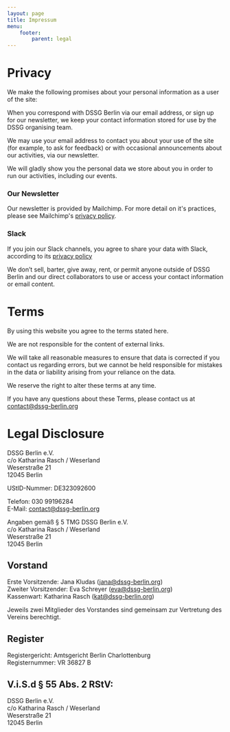 ```yaml
---
layout: page
title: Impressum
menu:
    footer:
        parent: legal
---
```


# Privacy

We make the following promises about your personal information as a user of the site:

When you correspond with DSSG Berlin via our email address, or sign up for our newsletter, we keep your contact information stored for use by the DSSG organising team.

We may use your email address to contact you about your use of the site (for example, to ask for feedback) or with occasional announcements about our activities, via our newsletter.

We will gladly show you the personal data we store about you in order to run our activities, including our events.

### Our Newsletter

Our newsletter is provided by Mailchimp. For more detail on it's practices, please see Mailchimp's [privacy policy](https://mailchimp.com/legal/privacy/).

### Slack

If you join our Slack channels, you agree to share your data with Slack, according to its [privacy policy](https://slack.com/privacy)

We don’t sell, barter, give away, rent, or permit anyone outside of DSSG Berlin and our direct collaborators to use or access your contact information or email content.

# Terms

By using this website you agree to the terms stated here.

We are not responsible for the content of external links.

We will take all reasonable measures to ensure that data is corrected if you contact us regarding errors, but we cannot be held responsible for mistakes in the data or liability arising from your reliance on the data.

We reserve the right to alter these terms at any time.

If you have any questions about these Terms, please contact us at contact@dssg-berlin.org


# Legal Disclosure

DSSG Berlin e.V. <br/>
c/o Katharina Rasch / Weserland <br/>
Weserstraße 21 <br/>
12045 Berlin <br/>

UStID-Nummer: DE323092600 <br/>

Telefon: 030 99196284 <br/>
E-Mail: contact@dssg-berlin.org

Angaben gemäß § 5 TMG
DSSG Berlin e.V. <br/>
c/o Katharina Rasch / Weserland <br/>
Weserstraße 21 <br/>
12045 Berlin <br/>

## Vorstand

Erste Vorsitzende: Jana Kludas (jana@dssg-berlin.org) <br/>
Zweiter Vorsitzender: Eva Schreyer (eva@dssg-berlin.org) <br/>
Kassenwart: Katharina Rasch (kat@dssg-berlin.org) <br/>

Jeweils zwei Mitglieder des Vorstandes sind gemeinsam zur Vertretung des Vereins berechtigt.

## Register

Registergericht: Amtsgericht Berlin Charlottenburg <br/>
Registernummer: VR 36827 B


## V.i.S.d § 55 Abs. 2 RStV:

DSSG Berlin e.V. <br/>
c/o Katharina Rasch / Weserland <br/>
Weserstraße 21 <br/>
12045 Berlin <br/>



